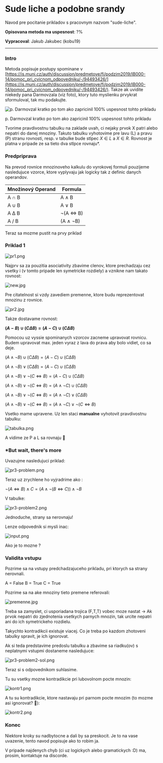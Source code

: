# Sude liche a podobne srandy

Navod pre pocitanie prikladov s pracovnym nazvom "sude-liche". 

**Opisovana metoda ma uspesnost**: ?%

**Vypracoval**: Jakub Jakubec (kobu19)

---

### Intro

Metoda popisuje postupy spominane v [https://is.muni.cz/auth/discussion/predmetove/fi/podzim2019/IB000-14/pomoc_pri_cvicnom_odpovedniku/-/94493426/](https://is.muni.cz/auth/discussion/predmetove/fi/podzim2019/IB000-14/pomoc_pri_cvicnom_odpovedniku/-/94493426/). Takze ak uvidite niekedy pana Darmovzala (viz foto), ktory tuto myslienku prvykrat sformuloval, tak mu podakujte.

![p. Darmovzal kratko po tom ako zapricinil 100% uspesnost tohto prikladu](assets/chad.jpg)

p. Darmovzal kratko po tom ako zapricinil 100% uspesnost tohto prikladu

Tvorime pravdivostnu tabulku na zaklade uvah, ci nejaky prvok X patri alebo nepatri do danej mnoziny. Takuto tabulku vyhotovime pre lavu (L) a pravu (P) stranu rovnosti, resp. v tabulke bude stlpec $X \in L$ a $X \in R$. Rovnost je platna v pripade ze sa tieto dva stlpce rovnaju*.

### Predpriprava

Na prevod rovnice mnozinoveho kalkulu do vyrokovej formuli pouzijeme nasledujuce vzorce, ktore vyplyvaju jak logicky tak z definic danych operandov.

| Množinový Operand | Formula         |
|-------------------|-----------------|
| A ∩ B             | A ∧ B           |
| A ∪ B             | A ∨ B           |
| A Δ B             | ¬(A <=> B)      |
| A / B             | (A ∧ ¬B)        |

Teraz sa mozme pustit na prvy priklad

### Priklad 1

![pr1.png](assets/pr1.png)

Najprv sa za pouzitia asociativity zbavime clenov, ktore prechadzaju cez vsetky i (v tomto pripade len symetricke rozdiely) a vznikne nam takato rovnost:

![new.jpg](assets/new.jpg)

Pre citatelnost si vzdy zavediem premenne, ktore budu reprezentovat mnozinu z rovnice.

![pr2.jpg](assets/pr2.jpg)

Takze dostavame rovnost:

**$(A - B) \cup ( C Δ B) = (A - C) \cup ( C Δ B)$**

Pomocou uz vyssie spominanych vzorcov zacneme upravovat rovnicu. Budem upravovat max. jeden vyraz z lava do prava  aby bolo vidiet, co sa deje.

$(A ∧¬B) ∪ ( C Δ B) = (A - C) ∪ ( C Δ B)$

$(A ∧¬B) ∨ ( C Δ B) = (A - C) ∪ ( C Δ B)$

$(A ∧¬B) ∨ ¬( C \iff B) = (A - C) ∪ ( C Δ B)$

$(A ∧¬B) ∨ ¬( C \iff B) = (A ∧¬ C) ∪ ( C Δ B)$

$(A ∧¬B) ∨ ¬( C \iff B) = (A ∧¬ C) ∨ ( C Δ B)$

$(A ∧¬B) ∨ ¬( C \iff B) = (A ∧¬ C) ∨ ¬( C \iff B)$

Vsetko mame upravene. Uz len staci **manualne** vyhotovit pravdivostnu tabulku:

![tabulka.png](assets/tabulka.png)

A vidime ze P a L sa rovnaju 🙂

### *But wait, there's more

Uvazujme nasledujuci priklad:

![pr3-problem.png](assets/pr3-problem.png)

Teraz uz zrychlene ho vyjradrime ako :

$¬(A \iff B) ∧ C = (A ∧¬ (B \iff C)) ∧¬B$ 

V tabulke:

![pr3-problem2.png](assets/pr3-problem2.png)

Jednoduche, strany sa nerovnaju!

Lenze odpovednik si mysli inac:

![input.png](assets/input.png)

Ako je to mozne ?

### Validita vstupu

Pozrime sa na vstupy predchadzajuceho prikladu, pri ktorych sa strany nerovnali.

A = False
B = True
C = True

Pozrime sa na ake mnoziny tieto premene referovali:

![premenne.jpg](assets/premenne.jpg)

Treba sa zamyslet, ci usporiadana trojica (F,T,T) vobec moze nastat → Ak prvok nepatri do zjednotenia vsetkych parnych mnozin, tak urcite nepatri ani do ich symetrickeho rozdielu.

Takychto kontradikcii existuje viacej. Co je treba po kazdom zhotoveni tabulky spravit, je ich ignorovat.

Ak si teda predstavime predoslu tabulku a zbavime sa riadku(ov) s neplatnymi vstupmi dostaneme nasledujuce: 

![pr3-problem2-sol.png](assets/pr3-problem2-sol.png)

Teraz si s odpovednikom suhlasime.

Tu su vsetky mozne kontradikcie pri lubovolnom pocte mnozin:

![kontr1.png](assets/kontr1.png)

A tu su kontradikcie, ktore nastavaju pri parnom pocte mnozim (to mozme asi ignorovat? 🤷):

![kontr2.png](assets/kontr2.png)

### Konec

Niektore kroky su nadbytocne a dali by sa preskocit. Je to na vase uvazenie, tento navod popisuje ako to robim ja.

V pripade najdenych chyb (ci uz logickych alebo gramatickych :D) ma, prosim, kontaktuje na discorde.
